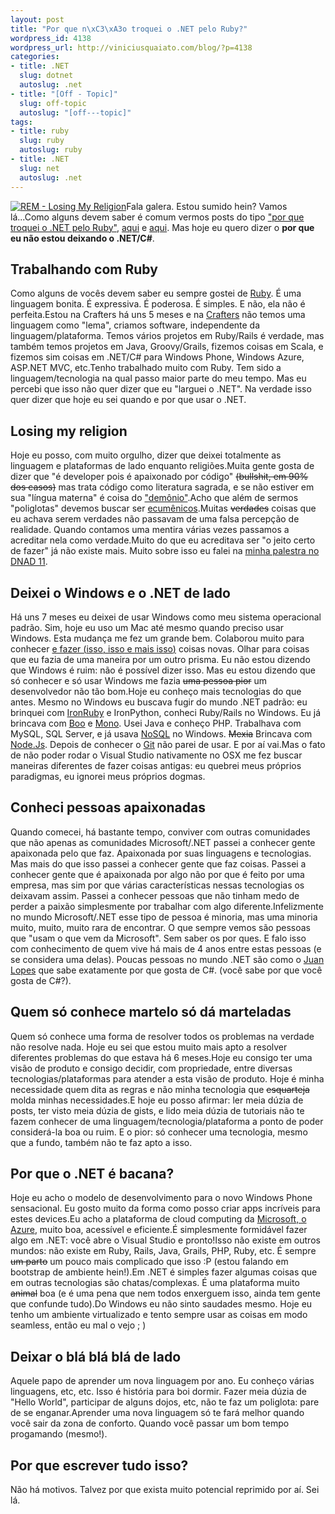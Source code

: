 ```yaml
--- 
layout: post
title: "Por que n\xC3\xA3o troquei o .NET pelo Ruby?"
wordpress_id: 4138
wordpress_url: http://viniciusquaiato.com/blog/?p=4138
categories: 
- title: .NET
  slug: dotnet
  autoslug: .net
- title: "[Off - Topic]"
  slug: off-topic
  autoslug: "[off---topic]"
tags: 
- title: ruby
  slug: ruby
  autoslug: ruby
- title: .NET
  slug: net
  autoslug: .net
---
```

[![](http://viniciusquaiato.com/images_posts/REM-Losing-My-Religion-300x225.jpg "REM - Losing My Religion")](http://viniciusquaiato.com/images_posts/REM-Losing-My-Religion.jpg)Fala galera. Estou sumido hein? Vamos lá...Como alguns devem saber é comum vermos posts do tipo ["por que troquei o .NET pelo Ruby"](http://whatupdave.com/post/1170718843/leaving-net), [aqui](http://osherove.com/blog/2010/12/30/hire-me-as-your-ruby-intern-for-a-year.html) e [aqui](http://just3ws.posterous.com/why-are-altnet-developers-moving-towards-ruby). Mas hoje eu quero dizer o **por que eu não estou deixando o .NET/C#**.

## Trabalhando com Ruby
Como alguns de vocês devem saber eu sempre gostei de [Ruby](http://www.ruby-lang.org/en/). É uma linguagem bonita. É expressiva. É poderosa. É simples. E não, ela não é perfeita.Estou na Crafters há uns 5 meses e na [Crafters](http://crafters.com.br) não temos uma linguagem como "lema", criamos software, independente da linguagem/plataforma. Temos vários projetos em Ruby/Rails é verdade, mas também temos projetos em Java, Groovy/Grails, fizemos coisas em Scala, e fizemos sim coisas em .NET/C# para Windows Phone, Windows Azure, ASP.NET MVC, etc.Tenho trabalhado muito com Ruby. Tem sido a linguagem/tecnologia na qual passo maior parte do meu tempo. Mas eu percebi que isso não quer dizer que eu "larguei o .NET". Na verdade isso quer dizer que hoje eu sei quando e por que usar o .NET.

## Losing my religion
Hoje eu posso, com muito orgulho, dizer que deixei totalmente as linguagem e plataformas de lado enquanto religiões.Muita gente gosta de dizer que "é developer pois é apaixonado por código" <del datetime="2011-10-29T00:30:48+00:00">(bullshit, em 90% dos casos)</del> mas trata código como literatura sagrada, e se não estiver em sua "língua materna" é coisa do ["demônio"](http://www.youtube.com/watch?v=GeP6l3JDBrw).Acho que além de sermos "poliglotas" devemos buscar ser [ecumênicos](http://pt.wikipedia.org/wiki/Ecumenismo).Muitas <del datetime="2011-10-29T00:30:48+00:00">verdades</del> coisas que eu achava serem verdades não passavam  de uma falsa percepção de realidade. Quando contamos uma mentira várias vezes passamos a acreditar nela como verdade.Muito do que eu acreditava ser "o jeito certo de fazer" já não existe mais. Muito sobre isso eu falei na [minha palestra no DNAD 11](http://viniciusquaiato.com/blog/yagni-no-dnad11-videos-da-palestra/). 

## Deixei o Windows e o .NET de lado
Há uns 7 meses eu deixei de usar Windows como meu sistema operacional padrão. Sim, hoje eu uso um Mac até mesmo quando preciso usar Windows. Esta mudança me fez um grande bem. Colaborou muito para conhecer <ins datetime="2011-12-27T14:28:20+00:00">e fazer ([isso](https://github.com/vquaiato/hubot-scripts "Hubot"), [isso](https://github.com/vquaiato/memish "Memish") e [mais isso](https://github.com/vquaiato/better-fifa-raquer/blob/master/raquering.rb "Raquer"))</ins> coisas novas. Olhar para coisas que eu fazia de uma maneira por um outro prisma. Eu não estou dizendo que Windows é ruim: não é possível dizer isso. Mas eu estou dizendo que só conhecer e só usar Windows me fazia <del datetime="2011-10-29T00:30:48+00:00">uma pessoa pior</del> um desenvolvedor não tão bom.Hoje eu conheço mais tecnologias do que antes. Mesmo no Windows eu buscava fugir do mundo .NET padrão: eu brinquei com [IronRuby](http://viniciusquaiato.com/blog/tag/ironruby/) e IronPython, conheci Ruby/Rails no Windows. Eu já brincava com [Boo](http://viniciusquaiato.com/blog/tag/boo/) e [Mono](http://viniciusquaiato.com/blog/tag/mono/). Usei Java e conheço PHP. Trabalhava com MySQL, SQL Server, e já usava [NoSQL](http://viniciusquaiato.com/blog/tag/nosql/) no Windows. <del datetime="2011-10-29T00:30:48+00:00">Mexia</del> Brincava com [Node.Js](http://viniciusquaiato.com/blog/tag/nodejs/). Depois de conhecer o [Git](http://viniciusquaiato.com/blog/tag/git/) não parei de usar. E por aí vai.Mas o fato de não poder rodar o Visual Studio nativamente no OSX me fez buscar maneiras diferentes de fazer coisas antigas: eu quebrei meus próprios paradigmas, eu ignorei meus próprios dogmas.

## Conheci pessoas apaixonadas
Quando comecei, há bastante tempo, conviver com outras comunidades que não apenas as comunidades Microsoft/.NET passei a conhecer gente apaixonada pelo que faz. Apaixonada por suas linguagens e tecnologias. Mas mais do que isso passei a conhecer gente que faz coisas. Passei a conhecer gente que é apaixonada por algo não por que é feito por uma empresa, mas sim por que várias características nessas tecnologias os deixavam assim. Passei a conhecer pessoas que não tinham medo de perder a paixão simplesmente por trabalhar com algo diferente.Infelizmente no mundo Microsoft/.NET esse tipo de pessoa é minoria, mas uma minoria muito, muito, muito rara de encontrar. O que sempre vemos são pessoas que "usam o que vem da Microsoft". Sem saber os por ques. E falo isso com conhecimento de quem vive há mais de 4 anos entre estas pessoas (e se considera uma delas). Poucas pessoas no mundo .NET são como o [Juan Lopes](http://twitter.com/juanplopes) que sabe exatamente por que gosta de C#. (você sabe por que você gosta de C#?).

## Quem só conhece martelo só dá marteladas
Quem só conhece uma forma de resolver todos os problemas na verdade não resolve nada. Hoje eu sei que estou muito mais apto a resolver diferentes problemas do que estava há 6 meses.Hoje eu consigo ter uma visão de produto e consigo decidir, com propriedade, entre diversas tecnologias/plataformas para atender a esta visão de produto. Hoje é minha necessidade quem dita as regras e não minha tecnologia que <del datetime="2011-10-29T00:30:48+00:00">esquarteja</del> molda minhas necessidades.E hoje eu posso afirmar: ler meia dúzia de posts, ter visto meia dúzia de gists, e lido meia dúzia de tutoriais não te fazem conhecer de uma linguagem/tecnologia/plataforma a ponto de poder considerá-la boa ou ruim. E o pior: só conhecer uma tecnologia, mesmo que a fundo, também não te faz apto a isso.

## Por que o .NET é bacana?
Hoje eu acho o modelo de desenvolvimento para o novo Windows Phone sensacional. Eu gosto muito da forma como posso criar apps incríveis para estes devices.Eu acho a plataforma de cloud computing da [Microsoft, o Azure](http://viniciusquaiato.com/blog/tag/windows-azure/), muito boa, acessível e eficiente.É simplesmente formidável fazer algo em .NET: você abre o Visual Studio e pronto!Isso não existe em outros mundos: não existe em Ruby, Rails, Java, Grails, PHP, Ruby, etc. É sempre <del datetime="2011-10-29T00:30:48+00:00">um parto</del> um pouco mais complicado que isso :P (estou falando em bootstrap de ambiente hein!).Em .NET é simples fazer algumas coisas que em outras tecnologias são chatas/complexas. É uma plataforma muito <del datetime="2011-10-29T00:30:48+00:00">animal</del> boa (e é uma pena que nem todos enxerguem isso, ainda tem gente que confunde tudo).Do Windows eu não sinto saudades mesmo. Hoje eu tenho um ambiente virtualizado e tento sempre usar as coisas em modo seamless, então eu mal o vejo ;
    )

## Deixar o blá blá blá de lado
Aquele papo de aprender um nova linguagem por ano. Eu conheço várias linguagens, etc, etc. Isso é história para boi dormir. Fazer meia dúzia de "Hello World", participar de alguns dojos, etc, não te faz um poliglota: pare de se enganar.Aprender uma nova linguagem só te fará melhor quando você sair da zona de conforto. Quando você passar um bom tempo progamando (mesmo!).

## Por que escrever tudo isso?
Não há motivos. Talvez por que exista muito potencial reprimido por aí. Sei lá.
